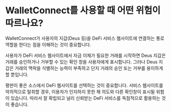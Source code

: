 # WalletConnect를 사용할 때 어떤 위험이 따르나요?

WalletConnect가 사용자의 지갑(Deus 등)을 DeFi 서비스 웹사이트에 연결하는 통로 역할을 한다는 점을 이해하는 것이 중요합니다.

사용자가 DeFi 서비스 웹사이트에서 자금 이체가 필요한 거래를 시작하면 Deus 지갑은 거래를 승인하거나 거부할 수 있는 확인 창을 사용자에게 표시합니다. 그러나 Deus 지갑은 거래의 맥락을 식별하는 능력이 부족하고 단지 거래의 승인 또는 거부를 용이하게 할 뿐입니다.

평판이 좋은 소스에서 DeFi 웹사이트를 선택하는 것이 중요합니다. 서비스 웹사이트를 악의적으로 탈취할 경우, 이용자가 인지하지 못한 채 의도와 다른 확인창이 표시될 위험이 있습니다. 따라서 잘 확립되고 널리 신뢰받는 DeFi 서비스를 독점적으로 활용하는 것이 좋습니다.